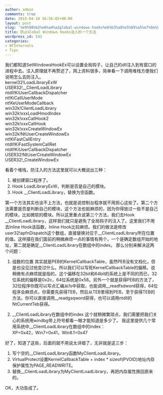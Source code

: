 ```yaml
---
author: admin
comments: true
date: 2015-04-10 16:56:02+00:00
layout: post
slug: '%e9%98%b2%e6%ad%a2global-windows-hooks%e6%b3%a8%e5%85%a5%e7%9a%84%e4%b8%80%e4%b8%aa%e6%96%b9%e6%b3%95'
title: 防止Global Windows Hooks注入的一个方法
wordpress_id: 543
categories:
- NTInternals
- Tips
---
```


我们都知道SetWindowsHookEx可以设置全局钩子，让自己的dll注入到有窗口的进程中去。注入原理就不再赘述了，网上资料很多，简单看一下调用堆栈方便我们说明怎么去防注入。  
kernel32!LoadLibraryExW  
USER32!__ClientLoadLibrary  
ntdll!KiUserCallbackDispatcher  
nt!KiCallUserMode  
nt!KeUserModeCallback  
win32k!ClientLoadLibrary  
win32k!xxxLoadHmodIndex  
win32k!xxxCallHook2  
win32k!xxxCallHook  
win32k!xxxCreateWindowEx  
win32k!NtUserCreateWindowEx  
nt!KiFastCallEntry  
ntdll!KiFastSystemCallRet  
ntdll!KiUserCallbackDispatcher  
USER32!NtUserCreateWindowEx  
USER32!_CreateWindowEx  

看着个堆栈，防注入的方法这里就可以大概说出三种：  
1. 被创建窗口程序了。  
2. Hook LoadLibraryExW，判断是否是自己的模块。  
3. Hook __ClientLoadLibrary，替换为空函数。  

第一个方法其实也谈不上方法，也就是说控制台程序就不用担心这些了。第二个方法需要是否是判断自己的模块，这个方法也挺麻烦的，因为你得放过一些不是自己的模块，比如微软的模块。所以这里重点说第三个方法，我们去Hook __ClientLoadLibrary，这样我们就只是避免了全局钩子的注入了。这里我们不用去Inline Hook该函数，Inline Hook比较麻烦。我们的做法是修改user32!apfnDispatch这个数组，直接替换对应于__ClientLoadLibrary所在位置的值。这样摆在我们面前的稍微麻烦一点的事情有两个，一个是确定数组开始的地址，第二就是确定__ClientLoadLibrary在数组中的index。
那么分别来解决这两个问题：

1. 组数的位置
其实就是PEB的KernelCallbackTable，虽然PEB没有文档化，但是也没见过他变过什么。所以我们可以写死KernelCallbackTable的偏移。说稍微有点麻烦就是指的，这个偏移在32bit和64bit的系统上是不同的而已，32位系统的偏移是0x2c，64位系统是0x58。另外一个就是获得PEB的方法了，32位程序你既可以写点汇编从fs中获取，也能调用__readfsdword获得，64位程序会麻烦点，你需要先获得TEB，然后从TEB里得到PEB，至于获得TEB的方法，你可以直接调用__readgsqword获得，也可以调用ntdll的NtCurrentTeb获得。

2. __ClientLoadLibrary在数组中的index
这个就稍微繁琐点，我们需要把我们关心的系统用windbg带上符号都看一眼才能知道是多少了。
我这里提供几个常用系统中__ClientLoadLibrary在数组中的index：  
XP=0x42，Win7=0x41，Win8.1=0x47

好了，知道了这些，后面的就不用说太详细了，无非就是这三步：  
1. 写个空的__ClientLoadLibrary函数MyClientLoadLibrary。  
2. VirtualProtect设置KernelCallbackTable + index * sizeof(PVOID)地址内存保护属性为PAGE_READWRITE。  
3. 替换__ClientLoadLibrary为MyClientLoadLibrary，再把内存属性换回原来的。  

OK，大功告成了。
